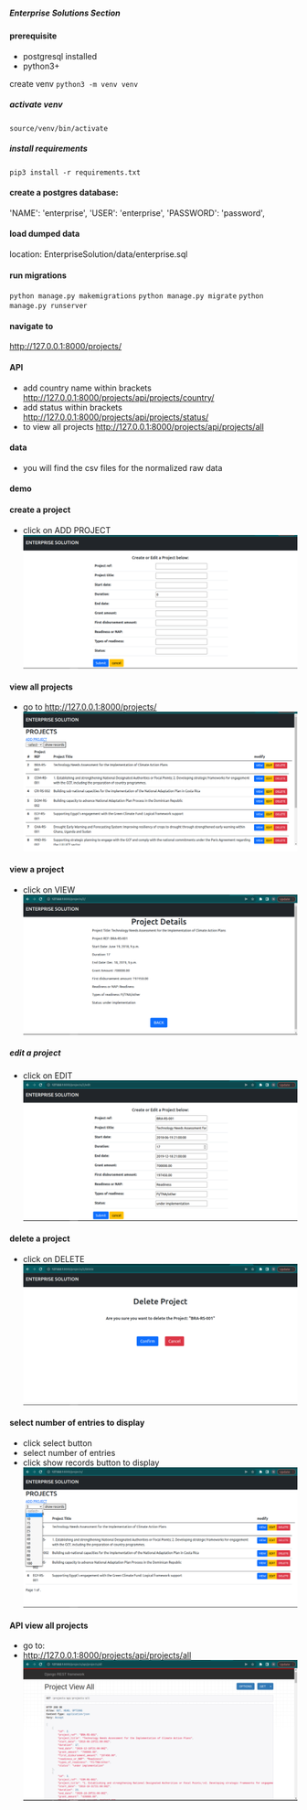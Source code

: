 ##### Enterprise Solutions Section
#### prerequisite
- postgresql installed
- python3+

create venv
`python3 -m venv venv`
##### activate venv
`source/venv/bin/activate`
##### install requirements
`pip3 install -r requirements.txt`
#### create a postgres database:
'NAME': 'enterprise',
'USER': 'enterprise',
'PASSWORD': 'password',

#### load dumped data
location:
EnterpriseSolution/data/enterprise.sql

#### run migrations
`python manage.py makemigrations`
`python manage.py migrate`
`python manage.py runserver`
#### navigate to 
http://127.0.0.1:8000/projects/

#### API
- add country name within brackets
http://127.0.0.1:8000/projects/api/projects/country/<kenya>
- add status within brackets
 http://127.0.0.1:8000/projects/api/projects/status/<completed>
- to view all projects
 http://127.0.0.1:8000/projects/api/projects/all 

 #### data
 - you will find the csv files for the normalized raw data

 #### demo
 #### create a project
 - click on ADD PROJECT
 ![add a project](EnterpriseSolution/demo/asset/create_a_project.png)

 #### view all projects
 - go to http://127.0.0.1:8000/projects/
 ![view all projects](EnterpriseSolution/demo/asset/view_all_projects.png)

 #### view a project
 - click on VIEW
 ![view a project](EnterpriseSolution/demo/asset/view_a_project.png)

 ##### edit a project
 - click on EDIT
 ![edit a project](EnterpriseSolution/demo/asset/edit_a_project.png)

 #### delete a project
 - click on DELETE
 ![delete a project](EnterpriseSolution/demo/asset/delete_a_project.png)

#### select number of entries to display
- click select button
- select number of entries
- click show records button to display
![select number of entries](EnterpriseSolution/demo/asset/select_entries.png)

#### API view all projects
- go to:
- http://127.0.0.1:8000/projects/api/projects/all
![API view all projects](EnterpriseSolution/demo/asset/get_all_projects_API.png)

